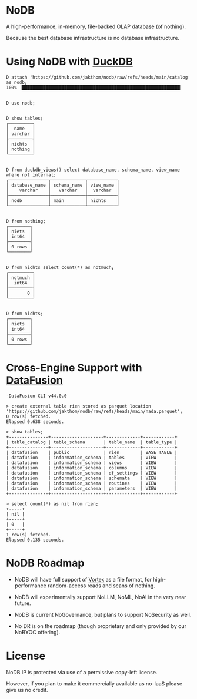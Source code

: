 # NoDB
A high-performance, in-memory, file-backed OLAP database (of nothing).

Because the best database infrastructure is no database infrastructure.


# Using NoDB with [DuckDB](https://duckdb.org/)

```
D attach 'https://github.com/jakthom/nodb/raw/refs/heads/main/catalog' as nodb;
100% ▕████████████████████████████████████████████████████████████▏


D use nodb;


D show tables;
┌─────────┐
│  name   │
│ varchar │
├─────────┤
│ nichts  │
│ nothing │
└─────────┘


D from duckdb_views() select database_name, schema_name, view_name where not internal;
┌───────────────┬─────────────┬───────────┐
│ database_name │ schema_name │ view_name │
│    varchar    │   varchar   │  varchar  │
├───────────────┼─────────────┼───────────┤
│ nodb          │ main        │ nichts    │
└───────────────┴─────────────┴───────────┘


D from nothing;
┌────────┐
│ niets  │
│ int64  │
├────────┤
│ 0 rows │
└────────┘


D from nichts select count(*) as notmuch;
┌─────────┐
│ notmuch │
│  int64  │
├─────────┤
│       0 │
└─────────┘


D from nichts;
┌────────┐
│ niets  │
│ int64  │
├────────┤
│ 0 rows │
└────────┘
```


# Cross-Engine Support with [DataFusion](https://datafusion.apache.org/)


```
-DataFusion CLI v44.0.0

> create external table rien stored as parquet location 'https://github.com/jakthom/nodb/raw/refs/heads/main/nada.parquet';
0 row(s) fetched.
Elapsed 0.638 seconds.

> show tables;
+---------------+--------------------+-------------+------------+
| table_catalog | table_schema       | table_name  | table_type |
+---------------+--------------------+-------------+------------+
| datafusion    | public             | rien        | BASE TABLE |
| datafusion    | information_schema | tables      | VIEW       |
| datafusion    | information_schema | views       | VIEW       |
| datafusion    | information_schema | columns     | VIEW       |
| datafusion    | information_schema | df_settings | VIEW       |
| datafusion    | information_schema | schemata    | VIEW       |
| datafusion    | information_schema | routines    | VIEW       |
| datafusion    | information_schema | parameters  | VIEW       |
+---------------+--------------------+-------------+------------+

> select count(*) as nil from rien;
+-----+
| nil |
+-----+
| 0   |
+-----+
1 row(s) fetched.
Elapsed 0.135 seconds.
```


# NoDB Roadmap

* NoDB will have full support of [Vortex](https://github.com/spiraldb/vortex) as a file format, for high-performance random-access reads and scans of nothing.

* NoDB will experimentally support NoLLM, NoML, NoAI in the very near future.

* NoDB is current NoGovernance, but plans to support NoSecurity as well.

* No DR is on the roadmap (though proprietary and only provided by our NoBYOC offering).


# License

NoDB IP is protected via use of a permissive copy-left license.

However, if you plan to make it commercially available as no-IaaS please give us no credit.
